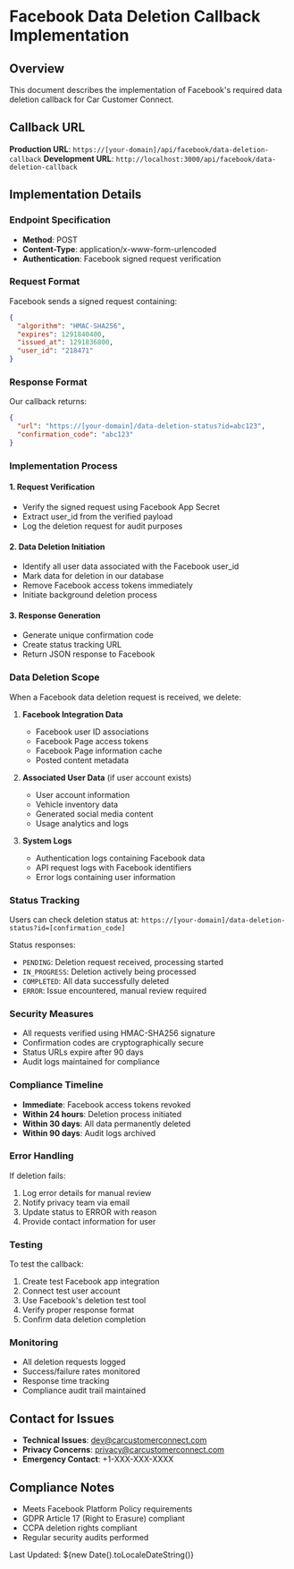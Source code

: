 # Facebook Data Deletion Callback Implementation

## Overview
This document describes the implementation of Facebook's required data deletion callback for Car Customer Connect.

## Callback URL
**Production URL**: `https://[your-domain]/api/facebook/data-deletion-callback`
**Development URL**: `http://localhost:3000/api/facebook/data-deletion-callback`

## Implementation Details

### Endpoint Specification
- **Method**: POST
- **Content-Type**: application/x-www-form-urlencoded
- **Authentication**: Facebook signed request verification

### Request Format
Facebook sends a signed request containing:
```json
{
  "algorithm": "HMAC-SHA256",
  "expires": 1291840400,
  "issued_at": 1291836800,
  "user_id": "218471"
}
```

### Response Format
Our callback returns:
```json
{
  "url": "https://[your-domain]/data-deletion-status?id=abc123",
  "confirmation_code": "abc123"
}
```

### Implementation Process

#### 1. Request Verification
- Verify the signed request using Facebook App Secret
- Extract user_id from the verified payload
- Log the deletion request for audit purposes

#### 2. Data Deletion Initiation
- Identify all user data associated with the Facebook user_id
- Mark data for deletion in our database
- Remove Facebook access tokens immediately
- Initiate background deletion process

#### 3. Response Generation
- Generate unique confirmation code
- Create status tracking URL
- Return JSON response to Facebook

### Data Deletion Scope
When a Facebook data deletion request is received, we delete:

1. **Facebook Integration Data**
   - Facebook user ID associations
   - Facebook Page access tokens
   - Facebook Page information cache
   - Posted content metadata

2. **Associated User Data** (if user account exists)
   - User account information
   - Vehicle inventory data
   - Generated social media content
   - Usage analytics and logs

3. **System Logs**
   - Authentication logs containing Facebook data
   - API request logs with Facebook identifiers
   - Error logs containing user information

### Status Tracking
Users can check deletion status at:
`https://[your-domain]/data-deletion-status?id=[confirmation_code]`

Status responses:
- `PENDING`: Deletion request received, processing started
- `IN_PROGRESS`: Deletion actively being processed
- `COMPLETED`: All data successfully deleted
- `ERROR`: Issue encountered, manual review required

### Security Measures
- All requests verified using HMAC-SHA256 signature
- Confirmation codes are cryptographically secure
- Status URLs expire after 90 days
- Audit logs maintained for compliance

### Compliance Timeline
- **Immediate**: Facebook access tokens revoked
- **Within 24 hours**: Deletion process initiated
- **Within 30 days**: All data permanently deleted
- **Within 90 days**: Audit logs archived

### Error Handling
If deletion fails:
1. Log error details for manual review
2. Notify privacy team via email
3. Update status to ERROR with reason
4. Provide contact information for user

### Testing
To test the callback:
1. Create test Facebook app integration
2. Connect test user account
3. Use Facebook's deletion test tool
4. Verify proper response format
5. Confirm data deletion completion

### Monitoring
- All deletion requests logged
- Success/failure rates monitored
- Response time tracking
- Compliance audit trail maintained

## Contact for Issues
- **Technical Issues**: dev@carcustomerconnect.com
- **Privacy Concerns**: privacy@carcustomerconnect.com
- **Emergency Contact**: +1-XXX-XXX-XXXX

## Compliance Notes
- Meets Facebook Platform Policy requirements
- GDPR Article 17 (Right to Erasure) compliant
- CCPA deletion rights compliant
- Regular security audits performed

Last Updated: ${new Date().toLocaleDateString()}
